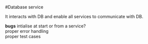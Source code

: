 #Database service 
   
It interacts with DB and enable all services to communicate with DB.

<b>bugs</b>
intialise at start or from a service?   
proper error handling    
proper test cases   
